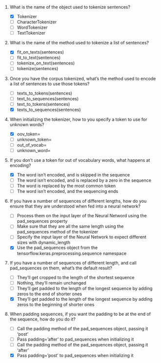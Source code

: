 1. What is the name of the object used to tokenize sentences?

    - [x] Tokenizer
    - [ ] CharacterTokenizer
    - [ ] WordTokenizer
    - [ ] TextTokenizer

2. What is the name of the method used to tokenize a list of sentences?

    - [x] fit_on_texts(sentences)
    - [ ] fit_to_text(sentences)
    - [ ] tokenize_on_text(sentences)
    - [ ] tokenize(sentences)

3. Once you have the corpus tokenized, what’s the method used to encode a list of sentences to use those tokens?

    - [ ] texts_to_tokens(sentences)
    - [ ] text_to_sequences(sentences)
    - [ ] text_to_tokens(sentences)
    - [x] texts_to_sequences(sentences)

4. When initializing the tokenizer, how to you specify a token to use for unknown words?

    - [x] oov_token=<Token>
    - [ ] unknown_token=<Token>
    - [ ] out_of_vocab=<Token>
    - [ ] unknown_word=<Token>

5. If you don’t use a token for out of vocabulary words, what happens at encoding?

    - [x] The word isn’t encoded, and is skipped in the sequence
    - [ ] The word isn’t encoded, and is replaced by a zero in the sequence
    - [ ] The word is replaced by the most common token
    - [ ] The word isn’t encoded, and the sequencing ends

6. If you have a number of sequences of different lengths, how do you ensure that they are understood when fed into a neural network?

    - [ ] Process them on the input layer of the Neural Netword using the pad_sequences property
    - [ ] Make sure that they are all the same length using the pad_sequences method of the tokenizer
    - [ ] Specify the input layer of the Neural Network to expect different sizes with dynamic_length
    - [x] Use the pad_sequences object from the tensorflow.keras.preprocessing.sequence namespace

7. If you have a number of sequences of different length, and call pad_sequences on them, what’s the default result?

    - [ ] They’ll get cropped to the length of the shortest sequence
    - [ ] Nothing, they’ll remain unchanged
    - [ ] They’ll get padded to the length of the longest sequence by adding zeros to the end of shorter ones
    - [x] They’ll get padded to the length of the longest sequence by adding zeros to the beginning of shorter ones

8. When padding sequences, if you want the padding to be at the end of the sequence, how do you do it?

    - [ ] Call the padding method of the pad_sequences object, passing it ‘post’
    - [ ] Pass padding=’after’ to pad_sequences when initializing it
    - [ ] Call the padding method of the pad_sequences object, passing it ‘after’
    - [x] Pass padding=’post’ to pad_sequences when initializing it
